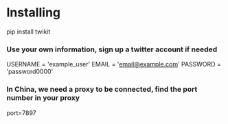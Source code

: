 # Installing

pip install twikit

### Use your own information, sign up a twitter account if needed
USERNAME = 'example_user'
EMAIL = 'email@example.com'
PASSWORD = 'password0000'

### In China, we need a proxy to be connected, find the port number in your proxy
port=7897
